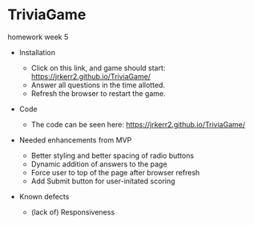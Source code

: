 # TriviaGame
homework week 5

- Installation
    + Click on this link, and game should start: https://jrkerr2.github.io/TriviaGame/
    + Answer all questions in the time allotted.
    + Refresh the browser to restart the game.

- Code
    + The code can be seen here: https://jrkerr2.github.io/TriviaGame/

- Needed enhancements from MVP
    + Better styling and better spacing of radio buttons
    + Dynamic addition of answers to the page
    + Force user to top of the page after browser refresh
    + Add Submit button for user-initated scoring

- Known defects
    + (lack of) Responsiveness

